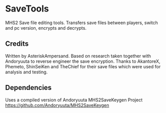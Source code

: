 # SaveTools
 MHS2 Save file editing tools. Transfers save files between players, switch and pc version, encrypts and decrypts.
 
## Credits
 Written by AsteriskAmpersand.
 Based on research taken together with Andoryuuta to reverse engineer the save encryption.
 Thanks to AkantoreX, Phemeto, ShinSeiKen and TheChief for their save files which were used for analysis and testing.
 
## Dependencies
 Uses a compiled version of Andoryuuta MHS2SaveKeygen Project
 https://github.com/Andoryuuta/MHS2SaveKeygen
